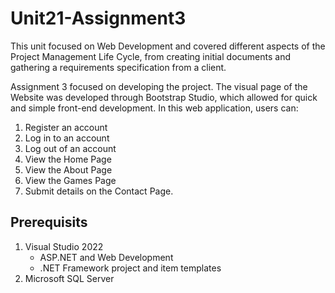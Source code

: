 # Unit21-Assignment3

This unit focused on Web Development and covered different aspects of the Project Management Life Cycle, from creating initial documents and gathering a requirements specification from a client.

Assignment 3 focused on developing the project. The visual page of the Website was developed through Bootstrap Studio, which allowed for quick and simple front-end development. In this web application, users can:
1. Register an account
2. Log in to an account
3. Log out of an account
4. View the Home Page
5. View the About Page
6. View the Games Page
7. Submit details on the Contact Page.

## Prerequisits

1. Visual Studio 2022
   - ASP.NET and Web Development
   - .NET Framework project and item templates
2. Microsoft SQL Server
